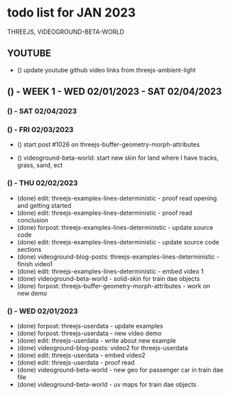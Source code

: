 # todo list for JAN 2023

THREEJS, VIDEOGROUND-BETA-WORLD

## YOUTUBE
* () update youtube github video links from threejs-ambient-light

<!-------- ----------
-- WEEK 1
---------- --------->
## () - WEEK 1 - WED 02/01/2023 - SAT 02/04/2023

### () - SAT 02/04/2023

### () - FRI 02/03/2023
* () start post #1026 on threejs-buffer-geometry-morph-attributes
<!-- -->
* () videoground-beta-world: start new skin for land where I have tracks, grass, sand, ect

### () - THU 02/02/2023
* (done) edit: threejs-examples-lines-deterministic - proof read opening and getting started
* (done) edit: threejs-examples-lines-deterministic - proof read conclusion
* (done) forpost: threejs-examples-lines-deterministic - update source code
* (done) edit: threejs-examples-lines-deterministic - update source code sections
* (done) videoground-blog-posts: threejs-examples-lines-deterministic - finish video1
* (done) edit: threejs-examples-lines-deterministic - embed video 1
* (done) videoground-beta-world - solid-skin for train dae objects
* (done) forpost: threejs-buffer-geometry-morph-attributes - work on new demo

### () - WED 02/01/2023
* (done) forpost: threejs-userdata - update examples
* (done) forpost: threejs-userdata - new video demo
* (done) edit: threejs-userdata - write about new example
* (done) videoground-blog-posts: video2 for threejs-userdata
* (done) edit: threejs-userdata - embed video2
* (done) edit: threejs-userdata - proof read
* (done) videoground-beta-world - new geo for passenger car in train dae file
* (done) videoground-beta-world - uv maps for train dae objects
